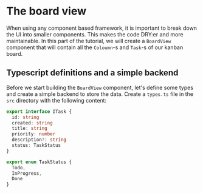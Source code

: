 # The board view

When using any component based framework, it is important to break down the UI into smaller components. This makes the code DRY:er and more maintainable. In this part of the tutorial, we will create a `BoardView` component that will contain all the `Coloumn`-s and `Task`-s of our kanban board.

## Typescript definitions and a simple backend

Before we start building the `BoardView` component, let's define some types and create a simple backend to store the data. Create a `types.ts` file in the `src` directory with the following content:

```ts
export interface ITask {
  id: string
  created: string
  title: string
  priority: number
  description?: string
  status: TaskStatus
}

export enum TaskStatus {
  Todo,
  InProgress,
  Done
}
```

